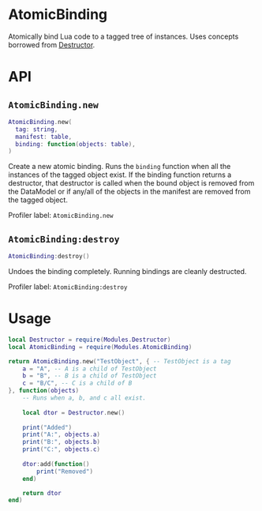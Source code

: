 # AtomicBinding
Atomically bind Lua code to a tagged tree of instances.
Uses concepts borrowed from [Destructor](https://github.com/Fraktality/Destructor).

# API
## `AtomicBinding.new`
```lua
AtomicBinding.new(
  tag: string,
  manifest: table,
  binding: function(objects: table),
)
```
Create a new atomic binding. Runs the `binding` function when all the instances of the tagged object exist. If the binding function returns a destructor, that destructor is called when the bound object is removed from the DataModel or if any/all of the objects in the manifest are removed from the tagged object.

Profiler label: `AtomicBinding.new`
## `AtomicBinding:destroy`
```lua
AtomicBinding:destroy()
```
Undoes the binding completely. Running bindings are cleanly destructed.

Profiler label: `AtomicBinding:destroy`
# Usage

```lua
local Destructor = require(Modules.Destructor)
local AtomicBinding = require(Modules.AtomicBinding)

return AtomicBinding.new("TestObject", { -- TestObject is a tag
	a = "A", -- A is a child of TestObject
	b = "B", -- B is a child of TestObject
	c = "B/C", -- C is a child of B
}, function(objects)
	-- Runs when a, b, and c all exist.
	
	local dtor = Destructor.new()
	
	print("Added")
	print("A:", objects.a)
	print("B:", objects.b)
	print("C:", objects.c)
	
	dtor:add(function()
		print("Removed")
	end)

	return dtor
end)
```
